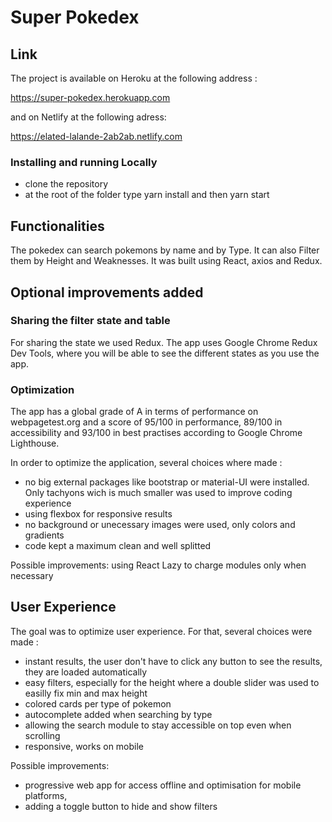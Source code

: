 # Super Pokedex

## Link

The project is available on Heroku at the following address :

https://super-pokedex.herokuapp.com

and on Netlify at the following adress:

https://elated-lalande-2ab2ab.netlify.com

### Installing and running Locally

- clone the repository
- at the root of the folder type yarn install and then yarn start

## Functionalities

The pokedex can search pokemons by name and by Type. It can also Filter them by Height and Weaknesses. It was built using React, axios and Redux.

## Optional improvements added

### Sharing the filter state and table

For sharing the state we used Redux. The app uses Google Chrome Redux Dev Tools, where you will be able to see the different states as you use the app.

### Optimization

The app has a global grade of A in terms of performance on webpagetest.org and a score of 95/100 in performance, 89/100 in accessibility and 93/100 in best practises according to Google Chrome Lighthouse.

In order to optimize the application, several choices where made :

- no big external packages like bootstrap or material-UI were installed. Only tachyons wich is much smaller was used to improve coding experience
- using flexbox for responsive results
- no background or unecessary images were used, only colors and gradients
- code kept a maximum clean and well splitted

Possible improvements: using React Lazy to charge modules only when necessary

## User Experience

The goal was to optimize user experience. For that, several choices were made :

- instant results, the user don't have to click any button to see the results, they are loaded automatically
- easy filters, especially for the height where a double slider was used to easilly fix min and max height
- colored cards per type of pokemon
- autocomplete added when searching by type
- allowing the search module to stay accessible on top even when scrolling
- responsive, works on mobile

Possible improvements:

- progressive web app for access offline and optimisation for mobile platforms,
- adding a toggle button to hide and show filters
